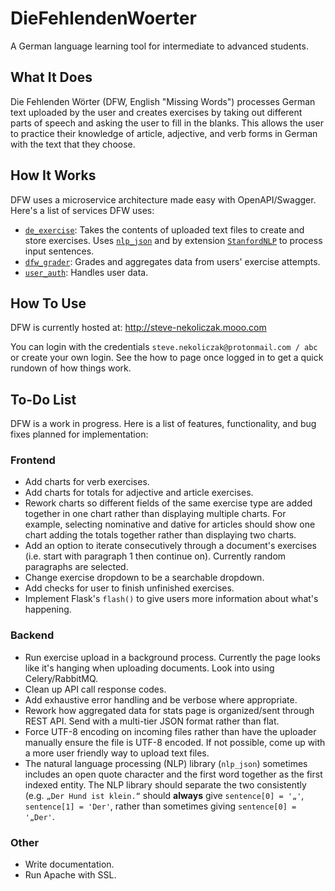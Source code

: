 # DieFehlendenWoerter
A German language learning tool for intermediate to advanced students.

## What It Does
Die Fehlenden Wörter (DFW, English "Missing Words") processes German text uploaded by the user and creates exercises by taking out different parts of speech and asking the user to fill in the blanks. This allows the user to practice their knowledge of article, adjective, and verb forms in German with the text that they choose.

## How It Works
DFW uses a microservice architecture made easy with OpenAPI/Swagger. Here's a list of services DFW uses:
- [`de_exercise`](https://github.com/steve-nekoliczak/de_exercise): Takes the contents of uploaded text files to create and store exercises. Uses [`nlp_json`](https://github.com/steve-nekoliczak/nlp_json) and by extension [`StanfordNLP`](https://stanfordnlp.github.io/stanfordnlp/) to process input sentences.
- [`dfw_grader`](https://github.com/steve-nekoliczak/dfw_grader): Grades and aggregates data from users' exercise attempts.
- [`user_auth`](https://github.com/steve-nekoliczak/user_auth): Handles user data.

## How To Use
DFW is currently hosted at: http://steve-nekoliczak.mooo.com

You can login with the credentials `steve.nekoliczak@protonmail.com / abc` or create your own login. See the how to page once logged in to get a quick rundown of how things work.

## To-Do List
DFW is a work in progress. Here is a list of features, functionality, and bug fixes planned for implementation:
### Frontend
- Add charts for verb exercises.
- Add charts for totals for adjective and article exercises.
- Rework charts so different fields of the same exercise type are added together in one chart rather than displaying multiple charts. For example, selecting nominative and dative for articles should show one chart adding the totals together rather than displaying two charts.
- Add an option to iterate consecutively through a document's exercises (i.e. start with paragraph 1 then continue on). Currently random paragraphs are selected.
- Change exercise dropdown to be a searchable dropdown.
- Add checks for user to finish unfinished exercises.
- Implement Flask's `flash()` to give users more information about what's happening.
### Backend
- Run exercise upload in a background process. Currently the page looks like it's hanging when uploading documents. Look into using Celery/RabbitMQ.
- Clean up API call response codes.
- Add exhaustive error handling and be verbose where appropriate.
- Rework how aggregated data for stats page is organized/sent through REST API. Send with a multi-tier JSON format rather than flat.
- Force UTF-8 encoding on incoming files rather than have the uploader manually ensure the file is UTF-8 encoded. If not possible, come up with a more user friendly way to upload text files.
- The natural language processing (NLP) library (`nlp_json`) sometimes includes an open quote character and the first word together as the first indexed entity. The NLP library should separate the two consistently (e.g. `„Der Hund ist klein.“` should __always__ give `sentence[0] = '„'`, `sentence[1] = 'Der'`, rather than sometimes giving `sentence[0] = '„Der'`.
### Other
- Write documentation.
- Run Apache with SSL.


